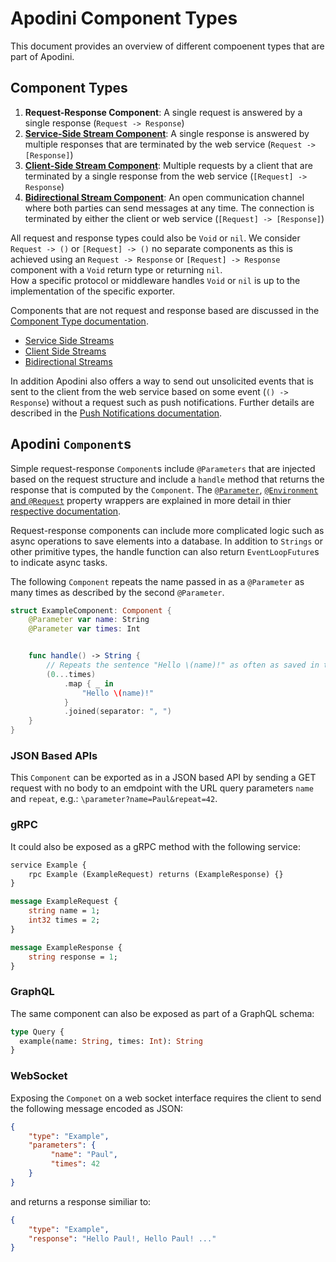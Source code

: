 # Apodini Component Types

This document provides an overview of different compoenent types that are part of Apodini.

## Component Types

 1. **Request-Response Component**: A single request is answered by a single response (`Request -> Response`)
 2. **[Service-Side Stream Component](/ComponentTypes/ServiceSideStream.md)**: A single response is answered by multiple responses that are terminated by the web service (`Request -> [Response]`) 
 3. **[Client-Side Stream Component](/ComponentTypes/ClientSideStream.md)**: Multiple requests by a client that are terminated by a single response from the web service (`[Request] -> Response`)
 4. **[Bidirectional Stream Component](/ComponentTypes/BidirectionalStream.md)**: An open communication channel where both parties can send messages at any time. The connection is terminated by either the client or web service (`[Request] -> [Response]`)
 
All request and response types could also be `Void` or `nil`. We consider `Request -> ()` or `[Request] -> ()` no separate components as this is achieved using an `Request -> Response` or `[Request] -> Response` component with a `Void` return type or returning `nil`.  
How a specific protocol or middleware handles `Void` or `nil` is up to the implementation of the specific exporter.

Components that are not request and response based are discussed in the [Component Type documentation](/ComponentTypes).
* [Service Side Streams](/ComponentTypes/ServiceSideStream.md)
* [Client Side Streams](/ComponentTypes/ClientSideStream.md)
* [Bidirectional Streams](/ComponentTypes/BidirectionalStream.md)

In addition Apodini also offers a way to send out unsolicited events that is sent to the client from the web service based on some event (`() -> Response`) without a request such as push notifications. Further details are described in the [Push Notifications documentation](AdditionalFunctionality/PushNotifications).


## Apodini `Component`s

Simple request-response `Component`s include `@Parameters` that are injected based on the request structure and include a `handle` method that returns the response that is computed by the `Component`.
The [`@Parameter`](/PropertyWrapper/Parameter.md), [`@Environment` and `@Request`](/PropertyWrapper/RequestAndEnvironment.md) property wrappers are explained in more detail in thier [respective documentation](/PropertyWrapper).

Request-response components can include more complicated logic such as async operations to save elements into a database. In addition to `Strings` or other primitive types, the handle function can also return `EventLoopFuture`s to indicate async tasks.

The following `Component` repeats the name passed in as a `@Parameter` as many times as described by the second `@Parameter`.

```swift
struct ExampleComponent: Component {
    @Parameter var name: String
    @Parameter var times: Int


    func handle() -> String {
        // Repeats the sentence "Hello \(name)!" as often as saved in the repeat parameter.
        (0...times)
            .map { _ in
                "Hello \(name)!"
            }
            .joined(separator: ", ")
    }
}
```

### JSON Based APIs

This `Component` can be exported as in a JSON based API by sending a GET request with no body to an emdpoint with the URL query parameters `name` and `repeat`, e.g.: `\parameter?name=Paul&repeat=42`.

### gRPC 

It could also be exposed as a gRPC method with the following service: 
```protobuf
service Example {
    rpc Example (ExampleRequest) returns (ExampleResponse) {}
}

message ExampleRequest {
    string name = 1;
    int32 times = 2;
}

message ExampleResponse {
    string response = 1;
}
``` 

### GraphQL

The same component can also be exposed as part of a GraphQL schema:
```graphql
type Query {
  example(name: String, times: Int): String
}
```

### WebSocket

Exposing the `Componet` on a web socket interface requires the client to send the following message encoded as JSON:
```json
{
    "type": "Example",
    "parameters": {
         "name": "Paul",
         "times": 42
    }
}
```
and returns a response similiar to:
```json
{
    "type": "Example",
    "response": "Hello Paul!, Hello Paul! ..."
}
```
